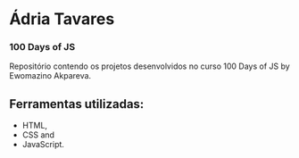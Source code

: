 # Ádria Tavares

### 100 Days of JS

Repositório contendo os projetos desenvolvidos no curso 100 Days of JS by Ewomazino Akpareva.

## Ferramentas utilizadas:

* HTML, 
* CSS and 
* JavaScript.